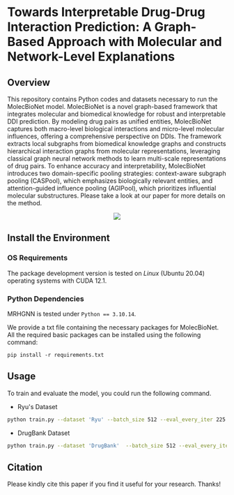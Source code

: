 # Towards Interpretable Drug-Drug Interaction Prediction: A Graph-Based Approach with Molecular and Network-Level Explanations


## Overview

This repository contains Python codes and datasets necessary to run the MolecBioNet model. MolecBioNet is a novel graph-based framework that integrates molecular and biomedical knowledge for robust and interpretable DDI prediction. By modeling drug pairs as unified entities, MolecBioNet captures both macro-level biological interactions and micro-level molecular influences, offering a comprehensive perspective on DDIs. The framework extracts local subgraphs from biomedical knowledge graphs and constructs hierarchical interaction graphs from molecular representations, leveraging classical graph neural network methods to learn multi-scale representations of drug pairs. To enhance accuracy and interpretability, MolecBioNet introduces two domain-specific pooling strategies: context-aware subgraph pooling (CASPool), which emphasizes biologically relevant entities, and attention-guided influence pooling (AGIPool), which prioritizes influential molecular substructures. Please take a look at our paper for more details on the method.

<p align="center">

<img src="https://github.com/Redamancy-CX330/MolecBioNet/blob/main/Overall%20Framework.png" align="center">

</p>


## Install the Environment

### OS Requirements

The package development version is tested on _Linux_ (Ubuntu 20.04) operating systems with CUDA 12.1.

### Python Dependencies

MRHGNN is tested under ``Python == 3.10.14``. 

We provide a txt file containing the necessary packages for MolecBioNet. All the required basic packages can be installed using the following command:

```
pip install -r requirements.txt
```


## Usage

To train and evaluate the model, you could run the following command.

- Ryu's Dataset

```bash
python train.py --dataset 'Ryu' --batch_size 512 --eval_every_iter 225 --alpha 2 --beta 10 --lr 1e-3 --weight_decay_rate 1e-5 --num_epochs 80
```

- DrugBank Dataset

```bash
python train.py --dataset 'DrugBank'  --batch_size 512 --eval_every_iter 489 --alpha 2 --beta 10 --lr 1e-3 --weight_decay_rate 1e-5 --num_epochs 80
```

## Citation

Please kindly cite this paper if you find it useful for your research. Thanks!
